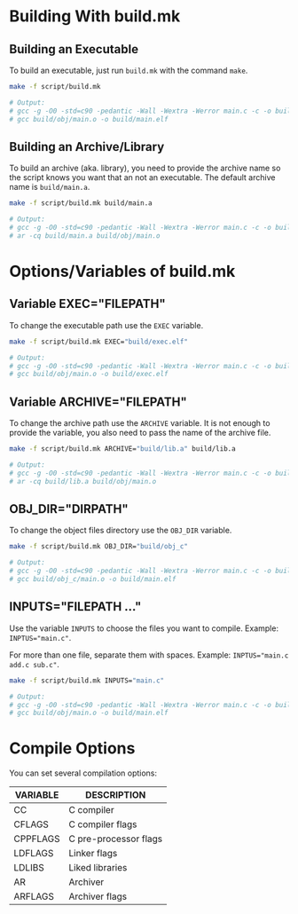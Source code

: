 # Building With build.mk

## Building an Executable

To build an executable, just run `build.mk` with the command `make`.

```sh
make -f script/build.mk

# Output:
# gcc -g -O0 -std=c90 -pedantic -Wall -Wextra -Werror main.c -c -o build/obj/main.o
# gcc build/obj/main.o -o build/main.elf
```

## Building an Archive/Library

To build an archive (aka. library), you need to provide the archive name so the
script knows you want that an not an executable. The default archive name is
`build/main.a`.

```sh
make -f script/build.mk build/main.a

# Output:
# gcc -g -O0 -std=c90 -pedantic -Wall -Wextra -Werror main.c -c -o build/obj/main.o
# ar -cq build/main.a build/obj/main.o
```

# Options/Variables of build.mk

## Variable EXEC="FILEPATH"

To change the executable path use the `EXEC` variable.

```sh
make -f script/build.mk EXEC="build/exec.elf"

# Output:
# gcc -g -O0 -std=c90 -pedantic -Wall -Wextra -Werror main.c -c -o build/obj/main.o
# gcc build/obj/main.o -o build/exec.elf
```

## Variable ARCHIVE="FILEPATH"

To change the archive path use the `ARCHIVE` variable. It is not enough to
provide the variable, you also need to pass the name of the archive file.

```sh
make -f script/build.mk ARCHIVE="build/lib.a" build/lib.a

# Output:
# gcc -g -O0 -std=c90 -pedantic -Wall -Wextra -Werror main.c -c -o build/obj/main.o
# ar -cq build/lib.a build/obj/main.o
```

## OBJ_DIR="DIRPATH"

To change the object files directory use the `OBJ_DIR` variable.

```sh
make -f script/build.mk OBJ_DIR="build/obj_c"

# Output:
# gcc -g -O0 -std=c90 -pedantic -Wall -Wextra -Werror main.c -c -o build/obj_c/main.o
# gcc build/obj_c/main.o -o build/main.elf
```

## INPUTS="FILEPATH ..."

Use the variable `INPUTS` to choose the files you want to compile.
Example: `INPTUS="main.c"`.

For more than one file, separate them with spaces.
Example: `INPTUS="main.c add.c sub.c"`.

```sh
make -f script/build.mk INPUTS="main.c"

# Output:
# gcc -g -O0 -std=c90 -pedantic -Wall -Wextra -Werror main.c -c -o build/obj/main.o
# gcc build/obj/main.o -o build/main.elf
```

# Compile Options

You can set several compilation options:

| VARIABLE | DESCRIPTION           |
| -------- | --------------------- |
| CC       | C compiler            |
| CFLAGS   | C compiler flags      |
| CPPFLAGS | C pre-processor flags |
| LDFLAGS  | Linker flags          |
| LDLIBS   | Liked libraries       |
| AR       | Archiver              |
| ARFLAGS  | Archiver flags        |
